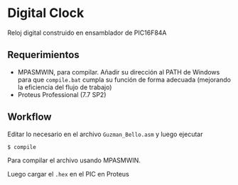 # Digital Clock

Reloj digital construido en ensamblador de PIC16F84A

## Requerimientos

- MPASMWIN, para compilar. Añadir su dirección al PATH de Windows para que `compile.bat` cumpla su función de forma adecuada (mejorando la eficiencia del flujo de trabajo)
- Proteus Professional (7.7 SP2)

## Workflow

Editar lo necesario en el archivo `Guzman_Bello.asm` y luego ejecutar

```bash
$ compile
```

Para compilar el archivo usando MPASMWIN.

Luego cargar el `.hex` en el PIC en Proteus
